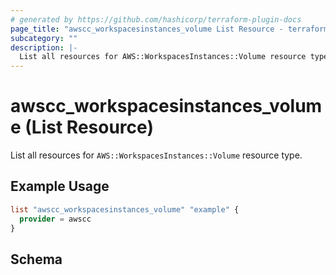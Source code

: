 ```yaml
---
# generated by https://github.com/hashicorp/terraform-plugin-docs
page_title: "awscc_workspacesinstances_volume List Resource - terraform-provider-awscc"
subcategory: ""
description: |-
  List all resources for AWS::WorkspacesInstances::Volume resource type.
---
```


# awscc_workspacesinstances_volume (List Resource)

List all resources for `AWS::WorkspacesInstances::Volume` resource type.

## Example Usage

```terraform
list "awscc_workspacesinstances_volume" "example" {
  provider = awscc
}
```

<!-- schema generated by tfplugindocs -->
## Schema
